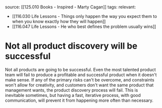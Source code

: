 source: [[125.010 Books - Inspired - Marty Cagan]]
tags:
relevant:
- [[116.030 Life Lessons - Things only happen the way you expect them to when you know exactly how they will happen]]
- [[116.047 Life Lessons - He who best defines the problem usually wins]]

# Not all product discovery will be successful

Not all products are going to be successful. Even the most talented product team will fail to produce a profitable and successful product when it doesn't make sense. If any of the primary risks can't be overcome, and constraints won't allow for creativity, and customers don't want the same product that management wants, the product discovery process will fail. This is inevitable sometimes, but having a fast, iterative process, with good communication, will prevent it from happening more often than necessary.
